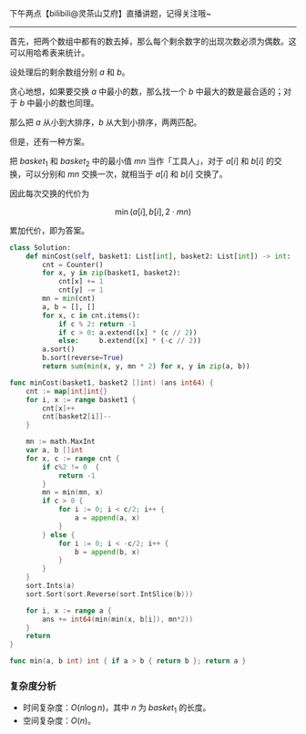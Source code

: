 下午两点【bilibili@灵茶山艾府】直播讲题，记得关注哦~

---

首先，把两个数组中都有的数去掉，那么每个剩余数字的出现次数必须为偶数。这可以用哈希表来统计。

设处理后的剩余数组分别 $a$ 和 $b$。

贪心地想，如果要交换 $a$ 中最小的数，那么找一个 $b$ 中最大的数是最合适的；对于 $b$ 中最小的数也同理。

那么把 $a$ 从小到大排序，$b$ 从大到小排序，两两匹配。

但是，还有一种方案。

把 $\textit{basket}_1$ 和 $\textit{basket}_2$ 中的最小值 $\textit{mn}$ 当作「工具人」，对于 $a[i]$ 和 $b[i]$ 的交换，可以分别和 $\textit{mn}$ 交换一次，就相当于 $a[i]$ 和 $b[i]$ 交换了。

因此每次交换的代价为

$$
\min(a[i], b[i], 2\cdot\textit{mn})
$$

累加代价，即为答案。

```py [sol1-Python3]
class Solution:
    def minCost(self, basket1: List[int], basket2: List[int]) -> int:
        cnt = Counter()
        for x, y in zip(basket1, basket2):
            cnt[x] += 1
            cnt[y] -= 1
        mn = min(cnt)
        a, b = [], []
        for x, c in cnt.items():
            if c % 2: return -1
            if c > 0: a.extend([x] * (c // 2))
            else:     b.extend([x] * (-c // 2))
        a.sort()
        b.sort(reverse=True)
        return sum(min(x, y, mn * 2) for x, y in zip(a, b))
```

```go [sol1-Go]
func minCost(basket1, basket2 []int) (ans int64) {
	cnt := map[int]int{}
	for i, x := range basket1 {
		cnt[x]++
		cnt[basket2[i]]--
	}

	mn := math.MaxInt
	var a, b []int
	for x, c := range cnt {
		if c%2 != 0  {
			return -1
		}
		mn = min(mn, x)
		if c > 0 {
			for i := 0; i < c/2; i++ {
				a = append(a, x)
			}
		} else {
			for i := 0; i < -c/2; i++ {
				b = append(b, x)
			}
		}
	}
	sort.Ints(a)
	sort.Sort(sort.Reverse(sort.IntSlice(b)))

	for i, x := range a {
		ans += int64(min(min(x, b[i]), mn*2))
	}
	return
}

func min(a, b int) int { if a > b { return b }; return a }
```

### 复杂度分析

- 时间复杂度：$O(n\log n)$，其中 $n$ 为 $\textit{basket}_1$ 的长度。
- 空间复杂度：$O(n)$。
